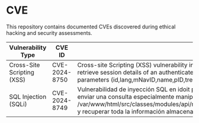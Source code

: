 # CVE

This repository contains documented CVEs discovered during ethical hacking and security assessments.

| Vulnerability Type       | CVE ID        | Description                                                |
|--------------------------|---------------|------------------------------------------------------------|
| Cross-Site Scripting (XSS) | CVE-2024-8750 | Cross-site Scripting (XSS) vulnerability in idoit pro version 28. This vulnerability allows an attacker to retrieve session details of an authenticated user due to lack of proper sanitization of the following parameters (id,lang,mNavID,name,pID,treeNode,type,view). |
| SQL Injection (SQLi)      | CVE-2024-8749 | Vulnerabilidad de inyección SQL en idoit pro versión 28. Esta vulnerabilidad podría permitir a un atacante enviar una consulta especialmente manipulada al parámetro ID en /var/www/html/src/classes/modules/api/model/cmdb/isys_api_model_cmdb_objects_by_relation.class.php y recuperar toda la información almacenada en la base de datos. |

